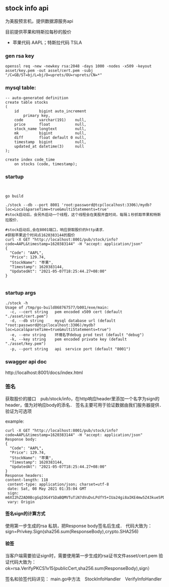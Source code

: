 
## stock info api
为美股预言机，提供数据源服务api

目前提供苹果和特斯拉每秒的股价
- 苹果代码 AAPL；特斯拉代码 TSLA


### gen rsa key
```shell script
openssl req -new -newkey rsa:2048 -days 1000 -nodes -x509 -keyout asset/key.pem -out asset/cert.pem -subj "/C=GB/ST=bj/L=bj/O=uprets/OU=ruprets/CN=*"
```

### mysql table:
```mysql
-- auto-generated definition
create table stocks
(
    id         bigint auto_increment
        primary key,
    code       varchar(191)    null,
    price      float           null,
    stock_name longtext        null,
    mk         bigint          null,
    diff       float default 0 null,
    timestamp  bigint          null,
    updated_at datetime(3)     null
);

create index code_time
    on stocks (code, timestamp);

```

### startup 
```shell script


go build 

./stock --db --port 8001 'root:password@tcp(localhost:3306)/mydb?loc=Local&parseTime=true&multiStatements=true'
#stock启动后，会另外启动一个线程，这个线程会在美股开盘时间，每隔１秒抓取苹果和特斯拉股价．

#stock启动后,会在8001端口，响应获取股价的http请求．
#获取苹果这个时间点1620383144的股价
curl -X GET "http://localhost:8001/pub/stock/info?code=AAPL&timestamp=1620383144" -H "accept: application/json"
{
  "Code": "AAPL",
  "Price": 129.74,
  "StockName": "苹果",
  "Timestamp": 1620383144,
  "UpdatedAt": "2021-05-07T18:25:44.27+08:00"
}


```
### startup args
```shell script
./stock -h
Usage of /tmp/go-build868767577/b001/exe/main:
  -c, --cert string   pem encoded x509 cert (default "./asset/cert.pem")
  -d, --db string     mysql database url (default "root:password@tcp(localhost:3306)/mydb?loc=Local&parseTime=true&multiStatements=true")
  -e, --env string    环境名字debug prod test (default "debug")
  -k, --key string    pem encoded private key (default "./asset/key.pem")
  -p, --port string   api　service port (default "8001")

```

### swagger api doc
http://localhost:8001/docs/index.html


### 签名
获取股价的接口　pub/stock/info，在http响应header里添加一个名字为sign的header，值为对响应body的添名．
签名主要可用于验证数据由我们服务器提供．验证为可选项

example:
```shell script
curl -X GET "http://localhost:8001/pub/stock/info?code=AAPL&timestamp=1620383144" -H "accept: application/json"
Response body:
{
  "Code": "AAPL",
  "Price": 129.74,
  "StockName": "苹果",
  "Timestamp": 1620383144,
  "UpdatedAt": "2021-05-07T18:25:44.27+08:00"
}
Response headers:
content-length: 118 
 content-type: application/json; charset=utf-8 
 date: Sat, 08 May 2021 01:35:04 GMT 
 sign: m6XI2hZ2AD0BcgGqIOG4YSDaBQMVTuTiN7dVuDvLPdfY5+IUa24gi8aIKE4mw5Z43kue5PDltworBpK597QbUPXOIZi+hPpebcXjwgkGfcvwdHbOqVhb6NlAQIdoAeMOzA/05En4wjubaqX4Mr1sL5Yiq3lKHjIX5nlbLf33lErPuBim7TlZpQu6FNkm7aro1igH+doIOVYZPVxpBl8eu+Vzu8iBiQiAgx0tlLFEEs+J8Kx5Lnrrd1lHUyWQdoKR52tYtilF1Owt4QGzbCEAHaVzfrRS40DYi2g4gCshZGpn3f8PXzz9b/rLn2YZTeKlMBuLVRMN01hnzwzhr+te9Q== 
 vary: Origin 
```
#### 签名sign的计算方式
使用第一步生成的rsa 私钥，把Response body签名后生成．
代码大致为：
sign=Privkey.Sign(sha256.sum(ResponseBody),crypto.SHA256)

#### 验签
当客户端需要验证sign时，需要使用第一步生成的rsa证书文件asset/cert.pem
验证代码大致为：　ok=rsa.VerifyPKCS1v15(publicCert,sha256.sum(ResponseBody),sign）

签名和验签代码详见：
main.go中方法　StockInfoHandler　VerifyInfoHandler



